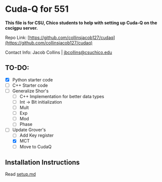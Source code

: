 # Cuda-Q for 551

**This file is for CSU, Chico students to help with setting up Cuda-Q on the cscigpu server.**

Repo Link: [https://github.com/collinsjacob127/cudaq](https://github.com/collinsjacob127/cudaq)

Contact Info: Jacob Collins | jbcollins@csuchico.edu

## TO-DO:

- [x] Python starter code
- [ ] C++ Starter code
- [ ] Generalize Shor's
    - [ ] C++ Implementation for better data types
    - [ ] Int -> Bit initialization
    - [ ] Mult
    - [ ] Exp
    - [ ] Mod
    - [ ] Phase
- [ ] Update Grover's
    - [ ]  Add Key register
    - [x]  MCT
    - [ ]  Move to CudaQ

## Installation Instructions

Read [setup.md](setup.md)

